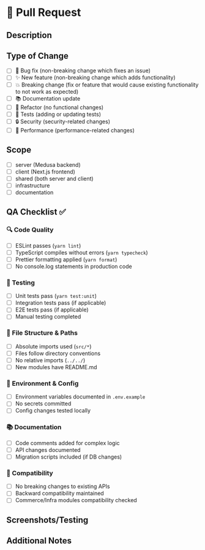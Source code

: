 # 🚀 Pull Request

## Description
<!-- Describe the changes made in this PR -->

## Type of Change

- [ ] 🐛 Bug fix (non-breaking change which fixes an issue)
- [ ] ✨ New feature (non-breaking change which adds functionality)
- [ ] 💥 Breaking change (fix or feature that would cause existing functionality to not work as expected)
- [ ] 📚 Documentation update
- [ ] 🔧 Refactor (no functional changes)
- [ ] 🧪 Tests (adding or updating tests)
- [ ] 🔒 Security (security-related changes)
- [ ] 🚀 Performance (performance-related changes)

## Scope

- [ ] server (Medusa backend)
- [ ] client (Next.js frontend)
- [ ] shared (both server and client)
- [ ] infrastructure
- [ ] documentation

## QA Checklist ✅

### 🔍 Code Quality

- [ ] ESLint passes (`yarn lint`)
- [ ] TypeScript compiles without errors (`yarn typecheck`)
- [ ] Prettier formatting applied (`yarn format`)
- [ ] No console.log statements in production code

### 🧪 Testing

- [ ] Unit tests pass (`yarn test:unit`)
- [ ] Integration tests pass (if applicable)
- [ ] E2E tests pass (if applicable)
- [ ] Manual testing completed

### 📁 File Structure & Paths

- [ ] Absolute imports used (`src/*`)
- [ ] Files follow directory conventions
- [ ] No relative imports (`../../`)
- [ ] New modules have README.md

### 🔧 Environment & Config

- [ ] Environment variables documented in `.env.example`
- [ ] No secrets committed
- [ ] Config changes tested locally

### 📚 Documentation

- [ ] Code comments added for complex logic
- [ ] API changes documented
- [ ] Migration scripts included (if DB changes)

### 🔗 Compatibility

- [ ] No breaking changes to existing APIs
- [ ] Backward compatibility maintained
- [ ] Commerce/Infra modules compatibility checked

## Screenshots/Testing
<!-- Add screenshots or testing results if applicable -->

## Additional Notes
<!-- Any additional information or context -->